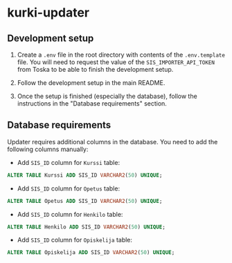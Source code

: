 # kurki-updater

## Development setup

1. Create a `.env` file in the root directory with contents of the `.env.template` file. You will need to request the value of the `SIS_IMPORTER_API_TOKEN` from Toska to be able to finish the development setup.

2. Follow the development setup in the main README.

3. Once the setup is finished (especially the database), follow the instructions in the "Database requirements" section.

## Database requirements

Updater requires additional columns in the database. You need to add the following columns manually:

- Add `SIS_ID` column for `Kurssi` table:

```sql
ALTER TABLE Kurssi ADD SIS_ID VARCHAR2(50) UNIQUE;
```

- Add `SIS_ID` column for `Opetus` table:

```sql
ALTER TABLE Opetus ADD SIS_ID VARCHAR2(50) UNIQUE;
```

- Add `SIS_ID` column for `Henkilo` table:

```sql
ALTER TABLE Henkilo ADD SIS_ID VARCHAR2(50) UNIQUE;
```

- Add `SIS_ID` column for `Opiskelija` table:

```sql
ALTER TABLE Opiskelija ADD SIS_ID VARCHAR2(50) UNIQUE;
```

